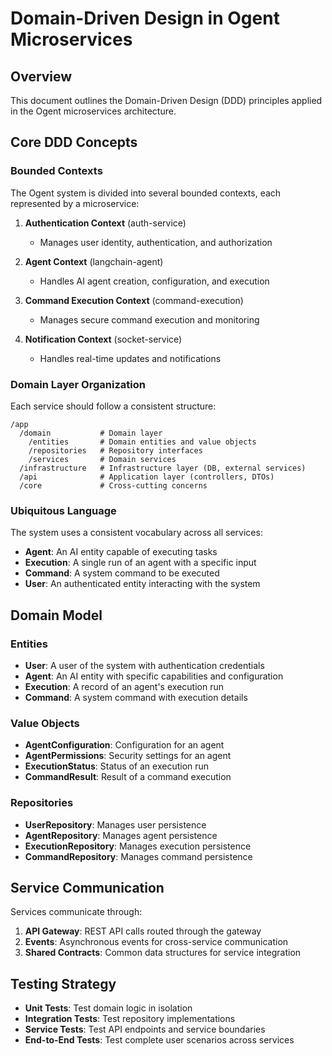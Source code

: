 # Domain-Driven Design in Ogent Microservices

## Overview

This document outlines the Domain-Driven Design (DDD) principles applied in the Ogent microservices architecture.

## Core DDD Concepts

### Bounded Contexts

The Ogent system is divided into several bounded contexts, each represented by a microservice:

1. **Authentication Context** (auth-service)
   - Manages user identity, authentication, and authorization

2. **Agent Context** (langchain-agent)
   - Handles AI agent creation, configuration, and execution

3. **Command Execution Context** (command-execution)
   - Manages secure command execution and monitoring

4. **Notification Context** (socket-service)
   - Handles real-time updates and notifications

### Domain Layer Organization

Each service should follow a consistent structure:

```
/app
  /domain           # Domain layer
    /entities       # Domain entities and value objects
    /repositories   # Repository interfaces
    /services       # Domain services
  /infrastructure   # Infrastructure layer (DB, external services)
  /api              # Application layer (controllers, DTOs)
  /core             # Cross-cutting concerns
```

### Ubiquitous Language

The system uses a consistent vocabulary across all services:

- **Agent**: An AI entity capable of executing tasks
- **Execution**: A single run of an agent with a specific input
- **Command**: A system command to be executed
- **User**: An authenticated entity interacting with the system

## Domain Model

### Entities

- **User**: A user of the system with authentication credentials
- **Agent**: An AI entity with specific capabilities and configuration
- **Execution**: A record of an agent's execution run
- **Command**: A system command with execution details

### Value Objects

- **AgentConfiguration**: Configuration for an agent
- **AgentPermissions**: Security settings for an agent
- **ExecutionStatus**: Status of an execution run
- **CommandResult**: Result of a command execution

### Repositories

- **UserRepository**: Manages user persistence
- **AgentRepository**: Manages agent persistence
- **ExecutionRepository**: Manages execution persistence
- **CommandRepository**: Manages command persistence

## Service Communication

Services communicate through:

1. **API Gateway**: REST API calls routed through the gateway
2. **Events**: Asynchronous events for cross-service communication
3. **Shared Contracts**: Common data structures for service integration

## Testing Strategy

- **Unit Tests**: Test domain logic in isolation
- **Integration Tests**: Test repository implementations
- **Service Tests**: Test API endpoints and service boundaries
- **End-to-End Tests**: Test complete user scenarios across services 